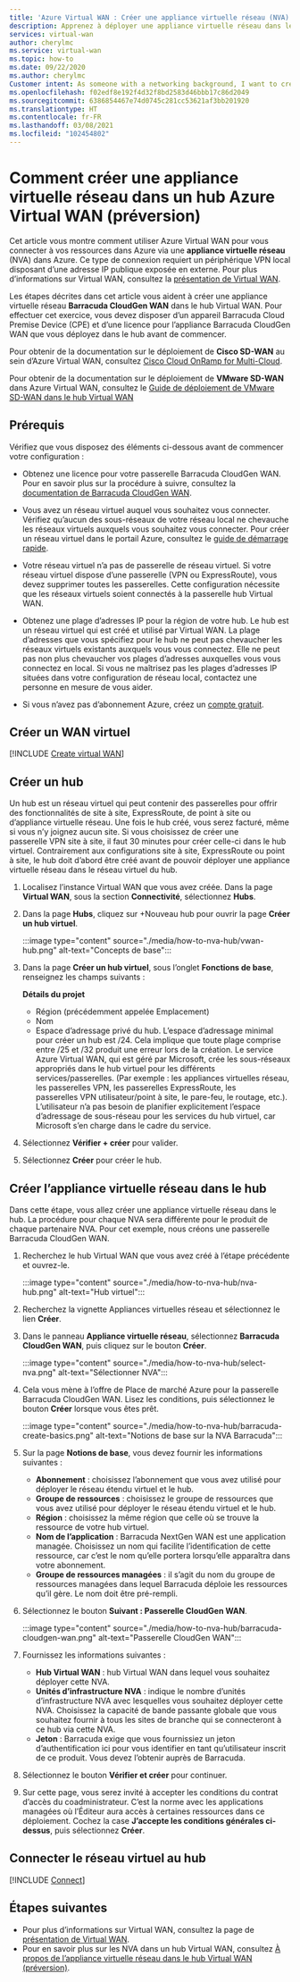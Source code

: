 ```yaml
---
title: 'Azure Virtual WAN : Créer une appliance virtuelle réseau (NVA) dans le hub'
description: Apprenez à déployer une appliance virtuelle réseau dans le hub Virtual WAN.
services: virtual-wan
author: cherylmc
ms.service: virtual-wan
ms.topic: how-to
ms.date: 09/22/2020
ms.author: cherylmc
Customer intent: As someone with a networking background, I want to create a Network Virtual Appliance (NVA) in my Virtual WAN hub.
ms.openlocfilehash: f02edf8e192f4d32f8bd2583d46bbb17c86d2049
ms.sourcegitcommit: 6386854467e74d0745c281cc53621af3bb201920
ms.translationtype: HT
ms.contentlocale: fr-FR
ms.lasthandoff: 03/08/2021
ms.locfileid: "102454802"
---
```

# <a name="how-to-create-a-network-virtual-appliance-in-an-azure-virtual-wan-hub-preview"></a>Comment créer une appliance virtuelle réseau dans un hub Azure Virtual WAN (préversion)

Cet article vous montre comment utiliser Azure Virtual WAN pour vous connecter à vos ressources dans Azure via une **appliance virtuelle réseau** (NVA) dans Azure. Ce type de connexion requiert un périphérique VPN local disposant d’une adresse IP publique exposée en externe. Pour plus d’informations sur Virtual WAN, consultez la [présentation de Virtual WAN](virtual-wan-about.md).

Les étapes décrites dans cet article vous aident à créer une appliance virtuelle réseau **Barracuda CloudGen WAN** dans le hub Virtual WAN. Pour effectuer cet exercice, vous devez disposer d’un appareil Barracuda Cloud Premise Device (CPE) et d’une licence pour l’appliance Barracuda CloudGen WAN que vous déployez dans le hub avant de commencer.

Pour obtenir de la documentation sur le déploiement de **Cisco SD-WAN** au sein d’Azure Virtual WAN, consultez [Cisco Cloud OnRamp for Multi-Cloud](https://www.cisco.com/c/en/us/td/docs/routers/sdwan/configuration/cloudonramp/ios-xe-17/cloud-onramp-book-xe/cloud-onramp-multi-cloud.html#Cisco_Concept.dita_c61e0e7a-fff8-4080-afee-47b81e8df701). 

Pour obtenir de la documentation sur le déploiement de **VMware SD-WAN** dans Azure Virtual WAN, consultez le [Guide de déploiement de VMware SD-WAN dans le hub Virtual WAN](https://kb.vmware.com/s/article/82746)

## <a name="prerequisites"></a>Prérequis

Vérifiez que vous disposez des éléments ci-dessous avant de commencer votre configuration :

* Obtenez une licence pour votre passerelle Barracuda CloudGen WAN. Pour en savoir plus sur la procédure à suivre, consultez la [documentation de Barracuda CloudGen WAN](https://www.barracuda.com/products/cloudgenwan).

* Vous avez un réseau virtuel auquel vous souhaitez vous connecter. Vérifiez qu’aucun des sous-réseaux de votre réseau local ne chevauche les réseaux virtuels auxquels vous souhaitez vous connecter. Pour créer un réseau virtuel dans le portail Azure, consultez le [guide de démarrage rapide](../virtual-network/quick-create-portal.md).

* Votre réseau virtuel n’a pas de passerelle de réseau virtuel. Si votre réseau virtuel dispose d’une passerelle (VPN ou ExpressRoute), vous devez supprimer toutes les passerelles. Cette configuration nécessite que les réseaux virtuels soient connectés à la passerelle hub Virtual WAN.

* Obtenez une plage d’adresses IP pour la région de votre hub. Le hub est un réseau virtuel qui est créé et utilisé par Virtual WAN. La plage d’adresses que vous spécifiez pour le hub ne peut pas chevaucher les réseaux virtuels existants auxquels vous vous connectez. Elle ne peut pas non plus chevaucher vos plages d’adresses auxquelles vous vous connectez en local. Si vous ne maîtrisez pas les plages d’adresses IP situées dans votre configuration de réseau local, contactez une personne en mesure de vous aider.

* Si vous n’avez pas d’abonnement Azure, créez un [compte gratuit](https://azure.microsoft.com/free/?WT.mc_id=A261C142F).

## <a name="create-a-virtual-wan"></a><a name="openvwan"></a>Créer un WAN virtuel

[!INCLUDE [Create virtual WAN](../../includes/virtual-wan-create-vwan-include.md)]

## <a name="create-a-hub"></a><a name="hub"></a>Créer un hub

Un hub est un réseau virtuel qui peut contenir des passerelles pour offrir des fonctionnalités de site à site, ExpressRoute, de point à site ou d’appliance virtuelle réseau. Une fois le hub créé, vous serez facturé, même si vous n’y joignez aucun site. Si vous choisissez de créer une passerelle VPN site à site, il faut 30 minutes pour créer celle-ci dans le hub virtuel. Contrairement aux configurations site à site, ExpressRoute ou point à site, le hub doit d’abord être créé avant de pouvoir déployer une appliance virtuelle réseau dans le réseau virtuel du hub.

1. Localisez l’instance Virtual WAN que vous avez créée. Dans la page **Virtual WAN**, sous la section **Connectivité**, sélectionnez **Hubs**.
1. Dans la page **Hubs**, cliquez sur +Nouveau hub pour ouvrir la page **Créer un hub virtuel**.

   :::image type="content" source="./media/how-to-nva-hub/vwan-hub.png" alt-text="Concepts de base":::
1. Dans la page **Créer un hub virtuel**, sous l’onglet **Fonctions de base**, renseignez les champs suivants :

   **Détails du projet**

   * Région (précédemment appelée Emplacement)
   * Nom
   * Espace d’adressage privé du hub. L’espace d’adressage minimal pour créer un hub est /24. Cela implique que toute plage comprise entre /25 et /32 produit une erreur lors de la création. Le service Azure Virtual WAN, qui est géré par Microsoft, crée les sous-réseaux appropriés dans le hub virtuel pour les différents services/passerelles. (Par exemple : les appliances virtuelles réseau, les passerelles VPN, les passerelles ExpressRoute, les passerelles VPN utilisateur/point à site, le pare-feu, le routage, etc.). L’utilisateur n’a pas besoin de planifier explicitement l’espace d’adressage de sous-réseau pour les services du hub virtuel, car Microsoft s’en charge dans le cadre du service.
1. Sélectionnez **Vérifier + créer** pour valider.
1. Sélectionnez **Créer** pour créer le hub.

## <a name="create-the-network-virtual-appliance-in-the-hub"></a>Créer l’appliance virtuelle réseau dans le hub

Dans cette étape, vous allez créer une appliance virtuelle réseau dans le hub. La procédure pour chaque NVA sera différente pour le produit de chaque partenaire NVA. Pour cet exemple, nous créons une passerelle Barracuda CloudGen WAN.

1. Recherchez le hub Virtual WAN que vous avez créé à l’étape précédente et ouvrez-le.

   :::image type="content" source="./media/how-to-nva-hub/nva-hub.png" alt-text="Hub virtuel":::
1. Recherchez la vignette Appliances virtuelles réseau et sélectionnez le lien **Créer**.
1. Dans le panneau **Appliance virtuelle réseau**, sélectionnez **Barracuda CloudGen WAN**, puis cliquez sur le bouton **Créer**.

   :::image type="content" source="./media/how-to-nva-hub/select-nva.png" alt-text="Sélectionner NVA":::
1. Cela vous mène à l’offre de Place de marché Azure pour la passerelle Barracuda CloudGen WAN. Lisez les conditions, puis sélectionnez le bouton **Créer** lorsque vous êtes prêt.

   :::image type="content" source="./media/how-to-nva-hub/barracuda-create-basics.png" alt-text="Notions de base sur la NVA Barracuda":::
1. Sur la page **Notions de base**, vous devez fournir les informations suivantes :

   * **Abonnement** : choisissez l’abonnement que vous avez utilisé pour déployer le réseau étendu virtuel et le hub.
   * **Groupe de ressources** : choisissez le groupe de ressources que vous avez utilisé pour déployer le réseau étendu virtuel et le hub.
   * **Région** : choisissez la même région que celle où se trouve la ressource de votre hub virtuel.
   * **Nom de l’application** : Barracuda NextGen WAN est une application managée. Choisissez un nom qui facilite l’identification de cette ressource, car c’est le nom qu’elle portera lorsqu’elle apparaîtra dans votre abonnement.
   * **Groupe de ressources managées** : il s’agit du nom du groupe de ressources managées dans lequel Barracuda déploie les ressources qu’il gère. Le nom doit être pré-rempli.
1. Sélectionnez le bouton **Suivant : Passerelle CloudGen WAN**.

   :::image type="content" source="./media/how-to-nva-hub/barracuda-cloudgen-wan.png" alt-text="Passerelle CloudGen WAN":::
1. Fournissez les informations suivantes :

   * **Hub Virtual WAN** : hub Virtual WAN dans lequel vous souhaitez déployer cette NVA.
   * **Unités d’infrastructure NVA** : indique le nombre d’unités d’infrastructure NVA avec lesquelles vous souhaitez déployer cette NVA. Choisissez la capacité de bande passante globale que vous souhaitez fournir à tous les sites de branche qui se connecteront à ce hub via cette NVA.
   * **Jeton** : Barracuda exige que vous fournissiez un jeton d’authentification ici pour vous identifier en tant qu’utilisateur inscrit de ce produit. Vous devez l’obtenir auprès de Barracuda.
1. Sélectionnez le bouton **Vérifier et créer** pour continuer.
1. Sur cette page, vous serez invité à accepter les conditions du contrat d’accès du coadministrateur. C’est la norme avec les applications managées où l’Éditeur aura accès à certaines ressources dans ce déploiement. Cochez la case **J’accepte les conditions générales ci-dessus**, puis sélectionnez **Créer**.

## <a name="connect-the-vnet-to-the-hub"></a><a name="vnet"></a>Connecter le réseau virtuel au hub

[!INCLUDE [Connect](../../includes/virtual-wan-connect-vnet-hub-include.md)]

## <a name="next-steps"></a>Étapes suivantes

* Pour plus d’informations sur Virtual WAN, consultez la page de [présentation de Virtual WAN](virtual-wan-about.md).
* Pour en savoir plus sur les NVA dans un hub Virtual WAN, consultez [À propos de l’appliance virtuelle réseau dans le hub Virtual WAN (préversion)](about-nva-hub.md).
